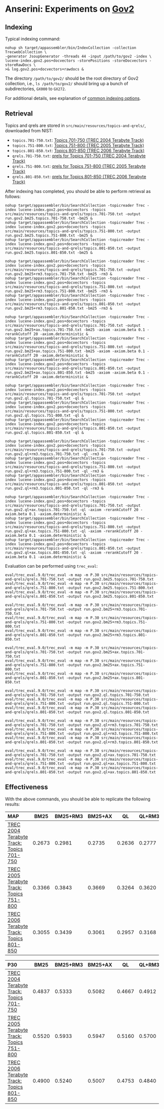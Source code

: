# Anserini: Experiments on [Gov2](http://ir.dcs.gla.ac.uk/test_collections/gov2-summary.htm)

## Indexing

Typical indexing command:

```
nohup sh target/appassembler/bin/IndexCollection -collection TrecwebCollection \
-generator JsoupGenerator -threads 44 -input /path/to/gov2 -index \
lucene-index.gov2.pos+docvectors -storePositions -storeDocvectors -storeRawDocs \
>& log.gov2.pos+docvectors+rawdocs &
```

The directory `/path/to/gov2/` should be the root directory of Gov2 collection, i.e., `ls /path/to/gov2/` should bring up a bunch of subdirectories, `GX000` to `GX272`.

For additional details, see explanation of [common indexing options](common-indexing-options.md).

## Retrieval

Topics and qrels are stored in `src/main/resources/topics-and-qrels/`, downloaded from NIST:

+ `topics.701-750.txt`: [Topics 701-750 (TREC 2004 Terabyte Track)](http://trec.nist.gov/data/terabyte/04/04topics.701-750.txt)
+ `topics.751-800.txt`: [Topics 751-800 (TREC 2005 Terabyte Track)](http://trec.nist.gov/data/terabyte/05/05.topics.751-800.txt)
+ `topics.801-850.txt`: [Topics 801-850 (TREC 2006 Terabyte Track)](http://trec.nist.gov/data/terabyte/06/06.topics.801-850.txt)
+ `qrels.701-750.txt`: [qrels for Topics 701-750 (TREC 2004 Terabyte Track)](http://trec.nist.gov/data/terabyte/04/04.qrels.12-Nov-04)
+ `qrels.751-800.txt`: [qrels for Topics 751-800 (TREC 2005 Terabyte Track)](http://trec.nist.gov/data/terabyte/05/05.adhoc_qrels)
+ `qrels.801-850.txt`: [qrels for Topics 801-850 (TREC 2006 Terabyte Track)](http://trec.nist.gov/data/terabyte/06/qrels.tb06.top50)

After indexing has completed, you should be able to perform retrieval as follows:

```
nohup target/appassembler/bin/SearchCollection -topicreader Trec -index lucene-index.gov2.pos+docvectors -topics src/main/resources/topics-and-qrels/topics.701-750.txt -output run.gov2.bm25.topics.701-750.txt -bm25 &
nohup target/appassembler/bin/SearchCollection -topicreader Trec -index lucene-index.gov2.pos+docvectors -topics src/main/resources/topics-and-qrels/topics.751-800.txt -output run.gov2.bm25.topics.751-800.txt -bm25 &
nohup target/appassembler/bin/SearchCollection -topicreader Trec -index lucene-index.gov2.pos+docvectors -topics src/main/resources/topics-and-qrels/topics.801-850.txt -output run.gov2.bm25.topics.801-850.txt -bm25 &

nohup target/appassembler/bin/SearchCollection -topicreader Trec -index lucene-index.gov2.pos+docvectors -topics src/main/resources/topics-and-qrels/topics.701-750.txt -output run.gov2.bm25+rm3.topics.701-750.txt -bm25 -rm3 &
nohup target/appassembler/bin/SearchCollection -topicreader Trec -index lucene-index.gov2.pos+docvectors -topics src/main/resources/topics-and-qrels/topics.751-800.txt -output run.gov2.bm25+rm3.topics.751-800.txt -bm25 -rm3 &
nohup target/appassembler/bin/SearchCollection -topicreader Trec -index lucene-index.gov2.pos+docvectors -topics src/main/resources/topics-and-qrels/topics.801-850.txt -output run.gov2.bm25+rm3.topics.801-850.txt -bm25 -rm3 &

nohup target/appassembler/bin/SearchCollection -topicreader Trec -index lucene-index.gov2.pos+docvectors -topics src/main/resources/topics-and-qrels/topics.701-750.txt -output run.gov2.bm25+ax.topics.701-750.txt -bm25 -axiom -axiom.beta 0.1 -rerankCutoff 20 -axiom.deterministic &
nohup target/appassembler/bin/SearchCollection -topicreader Trec -index lucene-index.gov2.pos+docvectors -topics src/main/resources/topics-and-qrels/topics.751-800.txt -output run.gov2.bm25+ax.topics.751-800.txt -bm25 -axiom -axiom.beta 0.1 -rerankCutoff 20 -axiom.deterministic &
nohup target/appassembler/bin/SearchCollection -topicreader Trec -index lucene-index.gov2.pos+docvectors -topics src/main/resources/topics-and-qrels/topics.801-850.txt -output run.gov2.bm25+ax.topics.801-850.txt -bm25 -axiom -axiom.beta 0.1 -rerankCutoff 20 -axiom.deterministic &

nohup target/appassembler/bin/SearchCollection -topicreader Trec -index lucene-index.gov2.pos+docvectors -topics src/main/resources/topics-and-qrels/topics.701-750.txt -output run.gov2.ql.topics.701-750.txt -ql &
nohup target/appassembler/bin/SearchCollection -topicreader Trec -index lucene-index.gov2.pos+docvectors -topics src/main/resources/topics-and-qrels/topics.751-800.txt -output run.gov2.ql.topics.751-800.txt -ql &
nohup target/appassembler/bin/SearchCollection -topicreader Trec -index lucene-index.gov2.pos+docvectors -topics src/main/resources/topics-and-qrels/topics.801-850.txt -output run.gov2.ql.topics.801-850.txt -ql &

nohup target/appassembler/bin/SearchCollection -topicreader Trec -index lucene-index.gov2.pos+docvectors -topics src/main/resources/topics-and-qrels/topics.701-750.txt -output run.gov2.ql+rm3.topics.701-750.txt -ql -rm3 &
nohup target/appassembler/bin/SearchCollection -topicreader Trec -index lucene-index.gov2.pos+docvectors -topics src/main/resources/topics-and-qrels/topics.751-800.txt -output run.gov2.ql+rm3.topics.751-800.txt -ql -rm3 &
nohup target/appassembler/bin/SearchCollection -topicreader Trec -index lucene-index.gov2.pos+docvectors -topics src/main/resources/topics-and-qrels/topics.801-850.txt -output run.gov2.ql+rm3.topics.801-850.txt -ql -rm3 &

nohup target/appassembler/bin/SearchCollection -topicreader Trec -index lucene-index.gov2.pos+docvectors -topics src/main/resources/topics-and-qrels/topics.701-750.txt -output run.gov2.ql+ax.topics.701-750.txt -ql -axiom -rerankCutoff 20 -axiom.beta 0.1 -axiom.deterministic &
nohup target/appassembler/bin/SearchCollection -topicreader Trec -index lucene-index.gov2.pos+docvectors -topics src/main/resources/topics-and-qrels/topics.751-800.txt -output run.gov2.ql+ax.topics.751-800.txt -ql -axiom -rerankCutoff 20 -axiom.beta 0.1 -axiom.deterministic &
nohup target/appassembler/bin/SearchCollection -topicreader Trec -index lucene-index.gov2.pos+docvectors -topics src/main/resources/topics-and-qrels/topics.801-850.txt -output run.gov2.ql+ax.topics.801-850.txt -ql -axiom -rerankCutoff 20 -axiom.beta 0.1 -axiom.deterministic &

```

Evaluation can be performed using `trec_eval`:

```
eval/trec_eval.9.0/trec_eval -m map -m P.30 src/main/resources/topics-and-qrels/qrels.701-750.txt -output run.gov2.bm25.topics.701-750.txt
eval/trec_eval.9.0/trec_eval -m map -m P.30 src/main/resources/topics-and-qrels/qrels.751-800.txt -output run.gov2.bm25.topics.751-800.txt
eval/trec_eval.9.0/trec_eval -m map -m P.30 src/main/resources/topics-and-qrels/qrels.801-850.txt -output run.gov2.bm25.topics.801-850.txt

eval/trec_eval.9.0/trec_eval -m map -m P.30 src/main/resources/topics-and-qrels/qrels.701-750.txt -output run.gov2.bm25+rm3.topics.701-750.txt
eval/trec_eval.9.0/trec_eval -m map -m P.30 src/main/resources/topics-and-qrels/qrels.751-800.txt -output run.gov2.bm25+rm3.topics.751-800.txt
eval/trec_eval.9.0/trec_eval -m map -m P.30 src/main/resources/topics-and-qrels/qrels.801-850.txt -output run.gov2.bm25+rm3.topics.801-850.txt

eval/trec_eval.9.0/trec_eval -m map -m P.30 src/main/resources/topics-and-qrels/qrels.701-750.txt -output run.gov2.bm25+ax.topics.701-750.txt
eval/trec_eval.9.0/trec_eval -m map -m P.30 src/main/resources/topics-and-qrels/qrels.751-800.txt -output run.gov2.bm25+ax.topics.751-800.txt
eval/trec_eval.9.0/trec_eval -m map -m P.30 src/main/resources/topics-and-qrels/qrels.801-850.txt -output run.gov2.bm25+ax.topics.801-850.txt

eval/trec_eval.9.0/trec_eval -m map -m P.30 src/main/resources/topics-and-qrels/qrels.701-750.txt -output run.gov2.ql.topics.701-750.txt
eval/trec_eval.9.0/trec_eval -m map -m P.30 src/main/resources/topics-and-qrels/qrels.751-800.txt -output run.gov2.ql.topics.751-800.txt
eval/trec_eval.9.0/trec_eval -m map -m P.30 src/main/resources/topics-and-qrels/qrels.801-850.txt -output run.gov2.ql.topics.801-850.txt

eval/trec_eval.9.0/trec_eval -m map -m P.30 src/main/resources/topics-and-qrels/qrels.701-750.txt -output run.gov2.ql+rm3.topics.701-750.txt
eval/trec_eval.9.0/trec_eval -m map -m P.30 src/main/resources/topics-and-qrels/qrels.751-800.txt -output run.gov2.ql+rm3.topics.751-800.txt
eval/trec_eval.9.0/trec_eval -m map -m P.30 src/main/resources/topics-and-qrels/qrels.801-850.txt -output run.gov2.ql+rm3.topics.801-850.txt

eval/trec_eval.9.0/trec_eval -m map -m P.30 src/main/resources/topics-and-qrels/qrels.701-750.txt -output run.gov2.ql+ax.topics.701-750.txt
eval/trec_eval.9.0/trec_eval -m map -m P.30 src/main/resources/topics-and-qrels/qrels.751-800.txt -output run.gov2.ql+ax.topics.751-800.txt
eval/trec_eval.9.0/trec_eval -m map -m P.30 src/main/resources/topics-and-qrels/qrels.801-850.txt -output run.gov2.ql+ax.topics.801-850.txt

```

## Effectiveness

With the above commands, you should be able to replicate the following results:

MAP                                     | BM25      | BM25+RM3  | BM25+AX   | QL        | QL+RM3    | QL+AX     |
:---------------------------------------|-----------|-----------|-----------|-----------|-----------|-----------|
[TREC 2004 Terabyte Track: Topics 701-750](http://trec.nist.gov/data/terabyte04.html)| 0.2673    | 0.2981    | 0.2735    | 0.2636    | 0.2777    | 0.2638    |
[TREC 2005 Terabyte Track: Topics 751-800](http://trec.nist.gov/data/terabyte05.html)| 0.3366    | 0.3843    | 0.3669    | 0.3264    | 0.3620    | 0.3670    |
[TREC 2006 Terabyte Track: Topics 801-850](http://trec.nist.gov/data/terabyte06.html)| 0.3055    | 0.3439    | 0.3061    | 0.2957    | 0.3168    | 0.3112    |


P30                                     | BM25      | BM25+RM3  | BM25+AX   | QL        | QL+RM3    | QL+AX     |
:---------------------------------------|-----------|-----------|-----------|-----------|-----------|-----------|
[TREC 2004 Terabyte Track: Topics 701-750](http://trec.nist.gov/data/terabyte04.html)| 0.4837    | 0.5333    | 0.5082    | 0.4667    | 0.4912    | 0.4837    |
[TREC 2005 Terabyte Track: Topics 751-800](http://trec.nist.gov/data/terabyte05.html)| 0.5520    | 0.5933    | 0.5947    | 0.5160    | 0.5700    | 0.5880    |
[TREC 2006 Terabyte Track: Topics 801-850](http://trec.nist.gov/data/terabyte06.html)| 0.4900    | 0.5240    | 0.5007    | 0.4753    | 0.4840    | 0.5007    |


